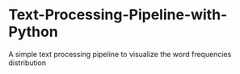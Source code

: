 # Text-Processing-Pipeline-with-Python
A simple text processing pipeline to visualize the word frequencies distribution
